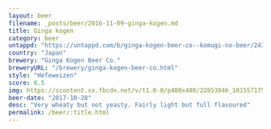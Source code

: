 ```yaml
---
layout: beer
filename: _posts/beer/2016-11-09-ginga-kogen.md
title: Ginga kogen
category: beer
untappd: "https://untappd.com/b/ginga-kogen-beer-co--komugi-no-beer/243493"
country: "Japan"
brewery: "Ginga Kogen Beer Co."
breweryURL: "/brewery/ginga-kogen-beer-co.html"
style: "Hefeweizen"
score: 6.5
img: https://scontent.xx.fbcdn.net/v/t1.0-0/p480x480/22853046_10155717526928745_2582848099361886923_n.jpg?_nc_cat=108&_nc_ht=scontent.xx&oh=6ba9bb549d0d27b5a69e769ec6046fc1&oe=5D7A439D
beer-date: "2017-10-28"
desc: "Very wheaty but not yeasty. Fairly light but full flavoured"
permalink: /beer/:title.html
---
```

